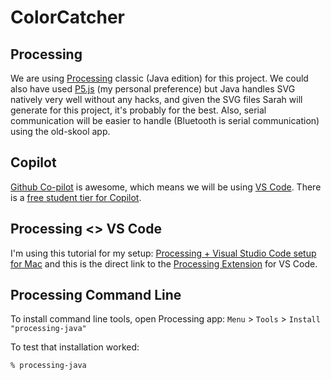# ColorCatcher

## Processing
We are using [Processing](http://processing.net) classic (Java edition) for this project. We could also have used [P5.js](http://p5js.org) (my personal preference) but Java handles SVG natively very well without any hacks, and given the SVG files Sarah will generate for this project, it's probably for the best. Also, serial communication will be easier to handle (Bluetooth is serial communication) using the old-skool app.

## Copilot
[Github Co-pilot](http://github.com/copilot) is awesome, which means we will be using [VS Code](https://code.visualstudio.com). There is a [free student tier for Copilot](https://techcommunity.microsoft.com/t5/educator-developer-blog/step-by-step-setting-up-github-student-and-github-copilot-as-an/ba-p/3736279).

## Processing <> VS Code
I'm using this tutorial for my setup: [Processing + Visual Studio Code setup for Mac](https://www.youtube.com/watch?v=FlVFRzX6jtE) and this is the direct link to the [Processing Extension](https://github.com/AvinZarlez/processing-vscode#add-processing-to-path) for VS Code.


## Processing Command Line
To install command line tools, open Processing app: `Menu` > `Tools` > `Install "processing-java"`

To test that installation worked:

```
% processing-java
```